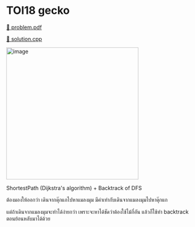 # TOI18 gecko

[💎 problem.pdf](./toi18_gecko.pdf)

[🎉 solution.cpp](./toi18_gecko.cpp)

<img width="350" alt="image" src="https://github.com/krist7599555/toi/assets/19445033/38b4d87c-0304-4d26-90a0-9ddb8706e481">

ShortestPath (Dijkstra's algorithm) + Backtrack of DFS

ต้องมองให้ออกว่า เดินจากตุ๊กแกไปหาแมลงมุม มีค่าเท่ากับเดินจากแมลงมุมไปหาตุ๊กแก

แต่ถ้าเดินจากแมลงมุมจะทำได้ง่ายกว่า เพราะจะหาได้ชัดว่าต้องใช้ไม้กี่อัน แล้วก็ใช้ทำ backtrack ตอนย้อนหลับมาได้ด้วย
